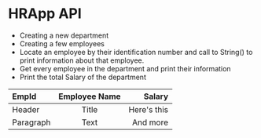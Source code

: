 # HRApp API

<ul>
 <li> Creating a new department </li>
<li> Creating a few employees </li>
<li> Locate an employee by their identification number and call to String() to print information about that employee.</li>
<li> Get every employee in the department and print their information</li>
 <li> Print the total Salary of the department </li>

</ul>

| EmpId      | Employee Name | Salary     |
| :---        |    :----:   |          ---: |
| Header      | Title       | Here's this   |
| Paragraph   | Text        | And more      |
